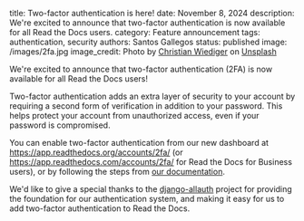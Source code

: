 title: Two-factor authentication is here!
date: November 8, 2024
description: We're excited to announce that two-factor authentication is now available for all Read the Docs users.
category: Feature announcement
tags: authentication, security
authors: Santos Gallegos
status: published
image: /images/2fa.jpg
image_credit: Photo by <a href="https://unsplash.com/@christianw?utm_content=creditCopyText&utm_medium=referral&utm_source=unsplash">Christian Wiediger</a> on <a href="https://unsplash.com/photos/shallow-focus-photography-of-love-lock-6t8PMIfqNVg?utm_content=creditCopyText&utm_medium=referral&utm_source=unsplash">Unsplash</a>

We're excited to announce that two-factor authentication (2FA) is now available for all Read the Docs users!

Two-factor authentication adds an extra layer of security to your account by requiring a second form of verification in addition to your password.
This helps protect your account from unauthorized access, even if your password is compromised.

You can enable two-factor authentication from our new dashboard at <https://app.readthedocs.org/accounts/2fa/> (or <https://app.readthedocs.com/accounts/2fa/> for Read the Docs for Business users),
or by following the steps from [our documentation](https://docs.readthedocs.io/en/stable/guides/management/2fa.html).

We'd like to give a special thanks to the [django-allauth](https://allauth.org/) project for providing the foundation for our authentication system,
and making it easy for us to add two-factor authentication to Read the Docs.
